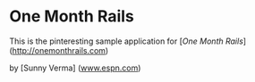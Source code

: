 # One Month Rails

This is the pinteresting sample application for 
[*One Month Rails*] (http://onemonthrails.com)

by [Sunny Verma] (www.espn.com)